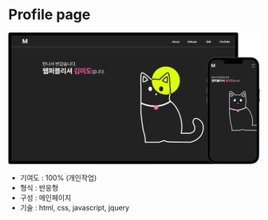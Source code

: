 # Profile page

![기기목업](./design-guide/images/profile_mockup_pc+mobile.png)

- 기여도 : 100% (개인작업)
- 형식 : 반응형
- 구성 : 메인페이지
- 기술 : html, css, javascript, jquery
